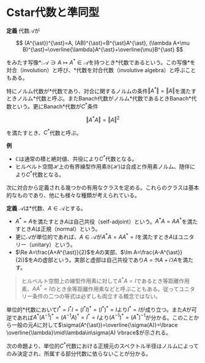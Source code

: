 
# Cstar代数と準同型

__定義__ 代数$\mathcal{A}$が

$$
(A^{\ast})^{\ast}=A, (AB)^{\ast}=B^{\ast}A^{\ast}, (\lambda A+\mu B)^{\ast}=\overline{\lambda}A^{\ast}+\overline{\mu}B^{\ast}
$$

をみたす写像$\ast\colon\mathcal{A}\ni A\mapsto A^{\ast}\in\mathcal{A}$を持つとき$\ast$代数であるという。この写像$\ast$を対合（involution）と呼び、$\ast$代数を対合代数（involutive algebra）と呼ぶこともある。

特にノルム代数が$\ast$代数であり、対合に関するノルムの条件$\Vert A^{\ast} \Vert=\Vert A \Vert$を満たすときノルム$\ast$代数と呼ぶ。またBanach代数がノルム$\ast$代数であるときBanach$\ast$代数という。更にBanach$\ast$代数が$C^{\ast}$条件

$$
\Vert A^{\ast}A \Vert=\Vert A \Vert^{2}
$$

を満たすとき、$C^{\ast}$代数と呼ぶ。

__例__
- $\mathbb{C}$は通常の積と絶対値、共役により$C^{\ast}$代数となる。
- ヒルベルト空間$\mathcal{H}$上の有界線型作用素$\mathbb{B}(\mathcal{H})$は合成と作用素ノルム、随伴により$C^{\ast}$代数となる。

次に対合から定義される幾つかの有用なクラスを定める。これらのクラスは基本的なものであり、他にも様々な種類が考えられている。

__定義__ $\mathcal{A}$は$\ast$代数、$A\in\mathcal{A}$とする。

- $A^{\ast}=A$を満たすとき$A$は自己共役（self-adjoint）という。$A^{\ast}A=AA^{\ast}$を満たすとき$A$は正規（normal）という。
- 更に$\mathcal{A}$が単位的であれば、$A\in\mathcal{A}$が$A^{\ast}A=AA^{\ast}=I$を満たすとき$A$はユニタリー（unitary）という。
- $\Re A=\frac{A+A^{\ast}}{2}$を$A$の実部、$\Im A=\frac{A-A^{\ast}}{2i}$を$A$の虚部という。実部と虚部は自己共役であり$A=\Re A+i\Im A$を満たす。

> ヒルベルト空間上の線型作用素に対して$A^{\ast}A=I$であるとき等距離作用素、$AA^{\ast}=I$のとき余等距離作用素などと呼ぶこともある。従ってユニタリー条件の二つの等式は必ずしも両立する概念ではない。

単位的$\ast$代数において$I^{\ast}=I^{\ast}I=(I^{\ast}I)^{\ast}=(I^{\ast})^{\ast}=I$より$I^{\ast}=I$が成り立つ。また$A$が可逆であれば$A^{\ast}(A^{-1})^{\ast}=(A^{-1}A)^{\ast}=I^{\ast}=I$より$(A^{-1})^{\ast}=(A^{\ast})^{-1}$が分かる。このことから一般の元$A$に対して$\sigma(A^{\ast})=\overline{\sigma(A)}=\lbrace \overline{\lambda}\mid\lambda\in\sigma(A) \rbrace$が示される。

次の命題より、単位的$C^{\ast}$代数における正規元のスペクトル半径はノルムによってのみ決定され、所属する部分代数に依らないことが分かる。

<!--
\begin{Prop}
　$0$でない単位的\textup{C*}代数$\mathcal{C}$に対して次が成り立つ。
\begin{enumerate}
\item $||I||=1$である。つまり$0$でない\textup{C*}代数は常に規格化されている。
\item $A\in\mathcal{C}$が正規なら$r(A)=||A||$が成り立つ。
\end{enumerate}
\end{Prop}
\begin{Proof}
　(1) $||I||^{2}=||I^{*}I||=||I||$であるが、$I\neq 0$より$||I||\neq ||0||=0$つまり$||I||=1$を得る。
\\
　(2) \textup{C*}条件および正規性より$||A^{2^{n}}||^{2}=||(A^{2^{n}})^{*}(A^{2^{n}})||=||(A^{*})^{2^{n}}A^{2^{n}}||=||(A^{*}A)^{2^{n}}||$が成り立つ。
ここで一般に$(A^{*}A)^{*}=A^{*}A$であるから再び\textup{C*}条件より$||(A^{*}A)^{2^{n}}||=||(A^{*}A)^{2^{n-1}}||^{2}=\dotsb=||A^{*}A||^{2^{n}}=||A||^{2^{n+1}}$である。
故に$||A^{2^{n}}||^{\frac{1}{2^{n}}}=||A||$が成り立つので、$r(A)=\inf ||A^{2^{n}}||^{\frac{1}{2^{n}}}=||A||$が従う。
\end{Proof}

　更にスペクトル集合に関しては、次のことが分かる。

\begin{Prop}
　単位的\textup{C*}代数$\mathcal{C}$の元に対して次が成立する。
\begin{enumerate}
\item $U\in\mathcal{C}$がユニタリーであれば$\sigma(U)\subset\{\lambda\in\mathbb{C}\mid |\lambda|=1\}$が成立する。つまり単位円周上に含まれる。
\item $A\in\mathcal{C}$が自己共役であれば$\sigma(A)\subset [-||A||, ||A||]$が成り立つ。特に実数である。
\end{enumerate}
\end{Prop}
\begin{Proof}
　$\mathcal{C}=0$のときは$\sigma(0)=\emptyset$より明らか。
\\
　(1) $U^{*}U=I$より\textup{C*}条件より$1=||I||=||U^{*}U||=||U||^{2}$だから$||U||=1$を得る。故に$\lambda\in\sigma(U)$なら$|\lambda|\le 1$である。
逆に$\lambda^{-1}\in\sigma(U^{-1})=\sigma(U^{*})$であるが、$U^{*}$もユニタリーであるから$|\lambda^{-1}|\le 1$を得る。つまり$|\lambda|=1$が成り立つ。
\\
　(2) 実数$a, b\neq 0$と$\lambda=a+ib$に対し$A-\lambda I=b(b^{-1}(A-aI)-iI)$である。
$B=b^{-1}(A-aI)$と置くと、$B^{*}=\overline{b^{-1}}(A^{*}-\overline{a}I^{*})=b^{-1}(A-aI)=B$より$B$は自己共役となる。
このとき$B-iI$が可逆でないとすると、任意の実数$x$に対して$i(B-iI)=(iB-xI)+(x+1)I$より$x+1\in\sigma(iB-xI)$を得る。
$|x+1|\le||iB-xI||$であるから\textup{C*}条件より$(x+1)^{2}\le||iB-xI||^{2}=||(-iB^{*}-xI)(iB-xI)||=||B^{2}+x^{2}I||\le x^{2}+||B||^{2}$が成り立つ。
整理すると$1+2x\le||B||^{2}$が任意の$x$に対して成り立つことになり、これは矛盾する。
つまり$B-iI$は可逆であり、$A-\lambda I$も可逆となる。
故に$\sigma(A)\subset\mathbb{R}$が分かる。特に$r(A)\le||A||$より$\sigma(A)\subset [-||A||, ||A||]$が従う。
\end{Proof}

　これまでは代数という一つの対象と、その元について考察してきた。代数としての構造を深く理解するため、対象と対象との間にある関係について議論を深めよう。
それは圏論の用語を用いれば、射とは何かを考えるということである。

\begin{Def}
　$\mathcal{A}, \mathcal{B}$を代数、$\pi$を$\mathcal{A}$から$\mathcal{B}$への線型写像とする。
$\pi$が準同型\textup{:homomorphism}であるとは、任意の$A, B\in\mathcal{A}$に対して$\pi(AB)=\pi(A)\pi(B)$を満たすことを言う。
更に$\mathcal{A}, \mathcal{B}$が\textup{*}代数で、任意の$A\in\mathcal{A}$に対して$\pi(A^{*})=\pi(A)^{*}$を満たすとき、\textup{*}準同型\textup{:*-homomorphism}と言う。
それぞれ準同型が全単射であるとき同型\textup{:isomorphism}、\textup{*}同型\textup{:*-isomorphism}と呼ぶ。
\\
　ノルム代数$\mathcal{A}, \mathcal{B}$及び、準同型$\pi:\mathcal{A}\rightarrow\mathcal{B}$に対し、
$\pi$が等距離\textup{:isometric}であるとは、任意の$A\in\mathcal{A}$に対して$||\pi(A)||_{\mathcal{B}}=||A||_{\mathcal{A}}$を満たすことを言う。
\end{Def}

\begin{Rem}
　\textup{\textbf{Alg, Alg*, BanachAlg, BanachAlg*, C*}}及びその可換部分や単位的部分（\textup{\textbf{Comm.Alg, UnitalAlg}}等）は適切な対象\textup{:object}と射\textup{:morphism}により圏をなす。
\end{Rem}

\begin{Def}
　単位的な代数$\mathcal{A}, \mathcal{B}$と準同型$\pi:\mathcal{A}\rightarrow\mathcal{B}$に対して、
$\pi$が単位元を保つ\textup{:unit-preserving}とは、$\pi(I_{\mathcal{A}})=I_{\mathcal{B}}$を満たすことをいう。
\footnote{準同型は必ずしも単位元を保つとは限らない。これは$0$からの射を考えてみればすぐに分かる。ただし後に挙げる比較的重要な射に関しては大抵の場合に単位元を保つことを示すことができる。}
\end{Def}

　\textup{\textbf{BanachAlg}}等における線型位相空間としての圏との整合性、即ち準同型が有界\footnote{連続であることと同値であった。}であることは、たとえ単位元を保つことを仮定しても一般には従わない。
しかし単位的\textup{C*}代数のなす圏\textup{\textbf{C*}}においてはこの限りではなく、準同型性のみから有界性が従う。これは後述する。
単位元を保つ準同型に限れば、規格化された単位的\textup{Banach}代数の範疇で、次のように簡単に示すことができる。
一般の\textup{C*}代数において、準同型の有界性が示せるかは知らない。

\begin{Prop}
　単位的代数$\mathcal{A}, \mathcal{B}$と単位元を保つ準同型$\pi:\mathcal{A}\rightarrow\mathcal{B}$に対して逆元は逆元に写る。
特に$\mathcal{A}, \mathcal{B}$が\textup{Banach}代数で$\mathcal{B}$が規格化されているとき$||\pi||\le 1$つまり有界であり、更に$\mathcal{A}$も規格化されていれば$||\pi||=1$が成り立つ。
\end{Prop}
\begin{Proof}
　まず$A\in\mathcal{A}$が可逆とすると、$\pi(A^{-1})\pi(A)=\pi(A^{-1}A)=\pi(I_{\mathcal{A}})=I_{\mathcal{B}}$より$\pi(A^{-1})=\pi(A)^{-1}$が従う。
\\
　次に$\mathcal{B}$が規格化されているときに$\pi$の有界性を示す。$\pi=0$なら常に有界であるから$\pi\neq 0$としてよい。このとき$\mathcal{A}, \mathcal{B}\neq 0$である。
$A\in\mathcal{A}$に対し、$|\lambda|>||A||$とすると$A-\lambda I_{\mathcal{A}}\in\mathcal{R}_{\mathcal{A}}$である。
このとき$\pi(A)-\lambda I_{\mathcal{B}}=\pi(A-\lambda I_{\mathcal{A}})\in\mathcal{R}_{\mathcal{B}}$であるから、
$\mathcal{B}\neq 0$より$\pi(A)-\lambda I_{\mathcal{B}}\neq 0$すなわち$\pi(A)\neq \lambda I_{\mathcal{B}}$となる。
$\mathcal{B}$は規格化されているから、両辺のノルムを取ると$||\pi(A)||\neq ||\lambda I_{\mathcal{B}}||=|\lambda|\cdot||I_{\mathcal{B}}||=|\lambda|$が従う。
これが任意の$|\lambda|>||A||$に対して成り立つので$||\pi(A)||\le ||A||$を得る。つまり$||\pi||\le 1$を得る。
\\
　更に$\mathcal{A}$が規格化されているときは、$1=||I_{\mathcal{B}}||=||\pi(I_{\mathcal{A}})||\le ||\pi||\cdot ||I_{\mathcal{A}}||=||\pi||$から$||\pi||=1$が従う。
\end{Proof}

\begin{Def}
　$\mathcal{A}$を代数とする。$\mathcal{A}$の部分空間$\mathcal{I}$が$\mathcal{A}\mathcal{I}\subset\mathcal{I}$を満たすとき左イデアル\textup{:left ideal}と言う。
同様に$\mathcal{I}\mathcal{A}\subset\mathcal{I}$を満たすとき右イデアル\textup{:right ideal}と言う。
左イデアルかつ右イデアルのとき、両側イデアル\textup{:two-sided ideal}と言う。
\\
　$\{0\}, \mathcal{A}$は両側イデアルとなる。これを自明\textup{:trivial}な両側イデアルと言う。両側イデアルが自明でないとき、非自明\textup{:non-trivial}であると言う。
\end{Def}

\begin{Rem}
　準同型$\pi:\mathcal{A}\rightarrow\mathcal{B}$の核$\Ker\pi\subset\mathcal{A}$は両側イデアルとなる。
\\
　両側イデアル$\mathcal{I}, \mathcal{J}, \mathcal{I}_{\lambda}(\lambda\in\Lambda)$に対し、
$\mathcal{I}\cap\mathcal{J}, \bigcup_{\lambda\in\Lambda}\mathcal{I}_{\lambda}$は両側イデアルになる。
\end{Rem}

\begin{Def}
　ノルム代数$\mathcal{A}$の両側イデアルがノルム位相において閉集合であるとき、両側閉イデアル\textup{:two-sided closed ideal}、あるいは単にイデアル\textup{:ideal}と呼ぶ。
\end{Def}

\begin{Prop}
　\textup{Banach}代数$\mathcal{B}$とイデアル$\mathcal{I}\subset\mathcal{B}$に対して、
商空間$\mathcal{B}/\mathcal{I}$は\textup{Banach}代数となる。
\end{Prop}
\begin{Proof}
　$A, B\in\mathcal{B}$の同値類を$[A], [B]$で表せば、自然なノルム$||[A]||=\inf\{||A+Q||\mid Q\in\mathcal{I}\}$により$\mathcal{B}/\mathcal{I}$が\textup{Banach}空間になることはよい。
そこで積を$[A]\cdot [B]=[AB]$と定めれば、$||[AB]||=\inf\{||AB+Q||\mid Q\in\mathcal{I}\}\le\inf\{||A+Q_{1}||\cdot ||A+Q_{2}||\mid Q_{1}, Q_{2}\in\mathcal{I}\}=||[A]||\cdot||[B]||$
より積に関するノルムの条件を満たすことが分かる。故に商空間$\mathcal{B}/\mathcal{I}$は\textup{Banach}代数である。
\end{Proof}

\begin{Rem}
　$\mathcal{B}$が可換なら$\mathcal{B}/\mathcal{I}$も可換となる。
\\
　$\mathcal{B}$が単位的なら$\mathcal{B}/\mathcal{I}$も単位的であり、その単位元は$I_{\mathcal{B}/\mathcal{I}}=[I_{\mathcal{B}}]$である。
すなわち商写像は単位元を保つ準同型である。
\end{Rem}

\begin{Def}
　代数$\mathcal{A}$及び両側イデアル$\mathcal{I}\subsetneq\mathcal{A}$に対し、次を定める。
\begin{enumerate}
\item $\mathcal{I}$が素\textup{:prime}であるとは、任意の$A, B\in\mathcal{A}$に対し、$AB\in\mathcal{I}$なら$A\in\mathcal{I}$または$B\in\mathcal{I}$が成り立つことをいう。
$\mathcal{A}$の素な両側イデアル全体を$\Prime(\mathcal{A})$で表す。
\item $\mathcal{I}$が極大\textup{:maximal}であるとは$\mathcal{I}$を含む非自明な両側イデアルが存在しないことを言う。$\mathcal{A}$の極大な両側イデアル全体を$\Max(\mathcal{A})$で表す。
\end{enumerate}
\end{Def}

\begin{Prop}
　代数$\mathcal{A}$に対し、$\Max(\mathcal{A})$は$\Prime(\mathcal{A})$の部分集合となる。
\end{Prop}
\begin{Proof}
　$\mathcal{I}\in\Max(\mathcal{A})$に対し、$AB\in\mathcal{I}, A\notin\mathcal{I}$とする。
このとき$\mathcal{J}=\{CA+D\mid C\in\mathcal{A}, D\in\mathcal{I}\}$は$\mathcal{I}$を真に含む両側イデアルとなる。
極大性から$\mathcal{J}=\mathcal{A}$であり、ある$C\in\mathcal{A}, D\in\mathcal{I}$により$CA+D=I$を満たす。
両辺に右から$B$をかけると$CAB+DB=B$となり、$AB, D\in\mathcal{I}$より左辺は$\mathcal{I}$に属する。つまり$B\in\mathcal{I}$を得る。
これは$\mathcal{I}$が素であることを意味する。
\end{Proof}

\begin{Lem}
　単位的\textup{Banach}代数$\mathcal{B}$の極大な両側イデアルは両側閉イデアルであり、それを極大イデアルと呼ぶことができる。また全体でない両側イデアルに対し、それを含む極大イデアルは必ず存在する。
\end{Lem}
\begin{Proof}
　極大な両側イデアルを$\mathcal{I}\in\Max(\mathcal{B})$とする。これが閉集合であることを示す。
まず$\mathcal{I}$の閉包$\overline{\mathcal{I}}$が両側イデアルであることを示す。$A\in\mathcal{B}, B\in\overline{\mathcal{I}}$に対し、$B$に収束する$\mathcal{I}$の列$\{B_{n}\}\subset\mathcal{I}$を取る。
$||AB_{n}-AB||\le||A||\cdot||B_{n}-B||\rightarrow 0$より$AB_{n}\in\mathcal{I}$だから$AB\in\overline{\mathcal{I}}$が従う。つまり$\overline{\mathcal{I}}$は左イデアルである。逆も同様。
\footnote{ここまで$\mathcal{B}$が単位的であることを用いていない。}
次に$\mathcal{I}=\overline{\mathcal{I}}$を示す。$||I-A||<1$なら$A\in\mathcal{R}_{\mathcal{B}}$である。
$A\in\mathcal{I}$とすると任意の$B\in\mathcal{B}$に対し$B=BA^{-1}A\in\mathcal{I}$より$\mathcal{I}=\mathcal{B}$となるので$\mathcal{I}$が極大イデアルであることに矛盾する。
故に$A\notin\mathcal{I}$であり、$\mathcal{I}\cap\{A\mid ||I-A||<1\}=\emptyset$である。
つまり$I\notin\overline{\mathcal{I}}$であるから$\overline{\mathcal{I}}\neq\mathcal{B}$が従い、極大性から$\mathcal{I}=\overline{\mathcal{I}}$を得る。故に$\mathcal{I}$は両側閉イデアル。
\\
　次に$\mathcal{I}\subsetneq\mathcal{B}$を両側イデアルとする。$\mathcal{I}$を含む両側イデアル$\mathcal{J}\subsetneq\mathcal{B}$の全体を考えれば、包含関係により帰納的半順序集合となる。
従って\textup{Zorn}の補題（選択公理）により極大元を取ることができる。これが求める極大イデアルとなる。
\end{Proof}

\begin{Def}
　代数$\mathcal{A}$に対し、恒等的に$0$でない準同型$\chi:\mathcal{A}\rightarrow\mathbb{C}$を$\mathcal{A}$の指標\textup{:character}という。
$\mathcal{A}$の指標全体を$\Delta(\mathcal{A})$で表す。これを$\mathcal{A}$の構造空間\textup{:structure space}や指標空間\textup{:character space}、スペクトル\textup{:spectrum}などと呼ぶ。
\footnote{普通、可換Banach代数の上に指標や構造空間を定義する。しかし定義するだけなら単位的代数の上にもできるはず。以降の命題も可換性の仮定は必要だろうか。}
\end{Def}

\begin{Rem}
　単位的代数の指標は単位元を保つ準同型である。それは恒等的に$0$でなく、また$\mathbb{C}$が整域であることから分かる。
また$\Delta(0)=\emptyset$である。
\end{Rem}

\begin{Thm}
　$\mathcal{B}$を単位的\textup{Banach}代数とする。$\chi\in\Delta(\mathcal{B})$に対して$\Ker\chi\in\Max(\mathcal{B})$を対応させる写像は全単射となる。
\end{Thm}
\begin{Proof}
　$\mathcal{B}=0$のとき、どちらも空集合なので正しい。$\mathcal{B}\neq 0$とする。
\\
　指標は恒等的に$0$でないから$\Ker\chi$が$\mathcal{B}$でない両側イデアルとなることはよい。$\Ker\chi\subsetneq\mathcal{J}$を両側イデアルとすると、ある$A\in\mathcal{J}\backslash\Ker\chi$が存在する。
$\chi(A)\neq 0$より、$\lambda=\chi(A)^{-1}$と置くと$\lambda\chi(A)=1$が成り立つ。$\lambda=\lambda\chi(I)=\chi(\lambda I)$より、$\chi(\lambda A)=\chi(\lambda I)\chi(A)=\lambda\chi(A)=1$が従う。
そこで$\chi(I)=\chi(\lambda A)$より$B=I-\lambda A\in\Ker\chi\subset\mathcal{J}$を得る。$I=B+\lambda A\in\mathcal{J}$より$\mathcal{J}=\mathcal{B}$が従う。
故に$\Ker\chi\in\Max(\mathcal{B})$が従う。
\\
　単射性を示す。$\chi_{1}(A)\neq\chi_{2}(A)$とする。$B=A-\chi_{1}(A)I$と置けば$B\in\Ker\chi_{1}\backslash\Ker\chi_{2}$より$\Ker\chi_{1}\neq\Ker\chi_{2}$が従う。
\\
　全射性を示す。$\mathcal{I}\in\Max(\mathcal{B})$を取る。補題より$\mathcal{I}$はイデアルだから、$\mathcal{B}/\mathcal{I}$は\textup{Banach}代数となる。
任意の$A\in\mathcal{B}\backslash\mathcal{I}$に対して、$\mathcal{J}=\{AB+C\mid B\in\mathcal{B}, C\in\mathcal{I}\}$とおく。
$\mathcal{J}\subset\mathcal{B}$は両側イデアルとなり、$A\in\mathcal{J}$より$\mathcal{I}\subsetneq\mathcal{J}$を得る。
極大性より$\mathcal{J}=\mathcal{B}$だから、ある$B\in\mathcal{B}, C\in\mathcal{I}$が存在して$AB+C=I$を満たす。
これを商写像で写すと$[A][B]=[I]$であるから、$[A]$は可逆となる。つまり$\mathcal{B}/\mathcal{I}$は体。
\textup{Gelfand-Mazur}の定理より、$\mathcal{B}/\mathcal{I}\cong\mathbb{C}$故に、商写像$\pi:\mathcal{B}\rightarrow\mathcal{B}/\mathcal{I}\cong\mathbb{C}$は指標となる。
$\Ker\pi=\mathcal{I}$だから、全射性が従う。
\end{Proof}

　構造空間がスペクトルと呼ばれる理由は単位的\textup{Banach}代数において次の対応が存在するためである。

\begin{Cor}
　単位的\textup{Banach}代数$\mathcal{B}$及び$A\in\mathcal{B}$に対して、
\begin{enumerate}
\item $\sigma(A)=\{\chi(A)\mid \chi\in\Delta(\mathcal{B})\}$が成り立つ。
\item $\mathcal{B}$が$0$でなければ不等式$|\chi(A)|\le r(A)\le ||A||$が成り立つ。
\end{enumerate}
\end{Cor}
\begin{Proof}
　(1) $\mathcal{B}=0$なら両方とも空集合なので$0$でないとしてよい。
$\lambda\in\sigma(A)$を取ると、$A-\lambda I\in\mathcal{S}$より$A-\lambda I$を含む極大イデアル$\mathcal{J}$が存在する。
先の命題から対応する指標$\chi$を取れば、$\chi(A-\lambda)=0$すなわち$\chi(A)=\lambda\chi(I)=\lambda$を得る。
逆に$\chi(A)=\lambda$なる$\lambda$に対し、$A-\lambda I\in\Ker\chi$であり、再び先の命題により$\Ker\chi$は極大イデアルだから
$A-\lambda I\in\mathcal{S}$が従う。つまり$\lambda\in\sigma(A)$を得る。
\\
　(2) $r(A)\le ||A||$は既に示した。$\chi(A)\in\sigma(A)$より$|\chi(A)|\le r(A)$となる。
\end{Proof}

　\textup{*}代数の指標が\textup{*}準同型、つまり対合を保存するかどうかは圏論的にも気になる所である。
次の命題では単位的\textup{C*}代数に対してそれが従うことを示す。

\begin{Cor}
　単位的\textup{C*}代数$\mathcal{C}$において、指標$\chi$は対合を保存する。
すなわち任意の$A\in\mathcal{C}$に対して$\chi(A^{*})=\overline{\chi(A)}$が成り立つ。
\end{Cor}
\begin{Proof}
$\chi(A^{*}A)$は自己共役だから$\chi(A^{*})\chi(A)\in\sigma(A^{*}A)\subset\mathbb{R}$である。
つまりある実数$r$により$\chi(A^{*})=r\overline{\chi(A)}$と表せる。
また$A+A^{*}$は自己共役だから$\chi(A)+\chi(A^{*})=\chi(A+A^{*})\in\sigma(A+A^{*})\subset\mathbb{R}$である。
ここで実数$a, b$を用いて$\chi(A)=a+ib$と表せば$\chi(A)+r\overline{\chi(A)}=a(1+r)+ib(1-r)\in\mathbb{R}$が従う。
$b\neq 0$なら$1-r=0$より$r=1$を得る。つまり$\chi(A^{*})=\overline{\chi(A)}$である。
一方$b=0$なら$i(A-A^{*})$が自己共役だから$\chi(A)-\chi(A^{*})=a(1-r)$は実数である。
$a\neq 0$なら同様に$\chi(A^{*})=\overline{\chi(A)}$を得る。
$a=0$のとき$\chi(A)=0$だから、$\chi(A^{*})=0=\overline{\chi(A)}$が分かる。
\end{Proof}

-->
